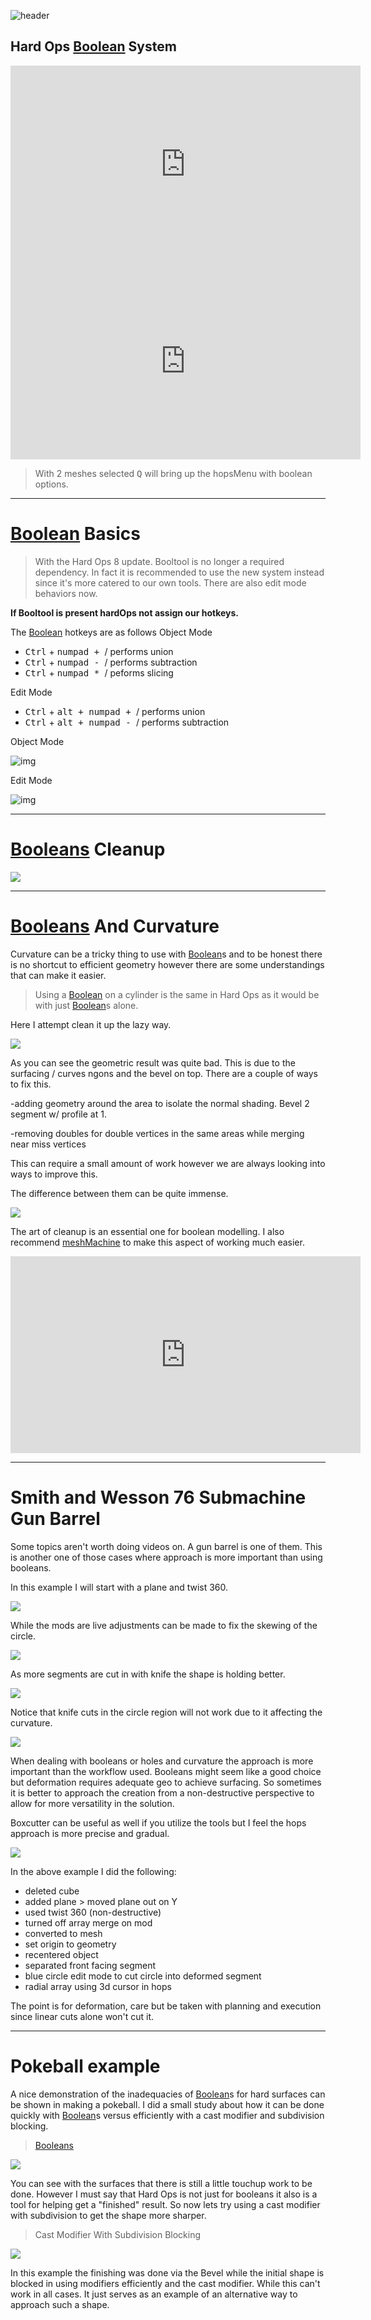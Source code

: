 ![header](img/banner.gif)

## Hard Ops [Boolean](boolean.md) System

<iframe width="560" height="315" src="https://www.youtube.com/embed/Sd6U4ZFcMyc" frameborder="0" allowfullscreen></iframe>

<iframe width="560" height="315" src="https://www.youtube.com/embed/S6uFpBe1oTU" frameborder="0" allowfullscreen></iframe>


> With 2 meshes selected <kbd>Q</kbd> will bring up the hopsMenu with boolean options.
___

# [Boolean](boolean.md) Basics

> With the Hard Ops 8 update. Booltool is no longer a required dependency. In fact it is recommended to use the new system instead since it's more catered to our own tools. There are also edit mode behaviors now.

**If Booltool is present hardOps not assign our hotkeys.**

The [Boolean](boolean.md) hotkeys are as follows
Object Mode

  - <kbd>Ctrl</kbd> + <kbd>numpad + </kbd> / performs union
  - <kbd>Ctrl</kbd> + <kbd>numpad - </kbd> / performs subtraction
  - <kbd>Ctrl</kbd> + <kbd>numpad * </kbd> / peforms slicing

Edit Mode

  - <kbd>Ctrl</kbd> + <kbd>alt + numpad + </kbd>/ performs union
  - <kbd>Ctrl</kbd> + <kbd>alt + numpad - </kbd>/ performs subtraction

Object Mode

![img](img/bool/b1.gif)

Edit Mode

![img](img/bool/b2.gif)

____

# [Booleans](boolean.md) Cleanup

![](img/bool/b4.gif)

____

# [Booleans](boolean.md) And Curvature

Curvature can be a tricky thing to use with [Boolean](boolean.md)s and to be honest there is no shortcut to efficient geometry however there are some understandings that can make it easier.

> Using a [Boolean](boolean.md) on a cylinder is the same in Hard Ops as it would be with just [Boolean](boolean.md)s alone.

Here I attempt clean it up the lazy way.

![](img/bool/b3.gif)

As you can see the geometric result was quite bad. This is due to the surfacing / curves ngons and the bevel on top. There are a couple of ways to fix this.

  -adding geometry around the area to isolate the normal shading. Bevel 2 segment w/ profile at 1.

  -removing doubles for double vertices in the same areas while merging near miss vertices

  This can require a small amount of work however we are always looking into ways to improve this.

  The difference between them can be quite immense.

![](img/bool/b5.gif)

The art of cleanup is an essential one for boolean modelling. I also recommend [meshMachine](https://www.blendermarket.com/products/MESHmachine) to make this aspect of working much easier.

<iframe width="560" height="315" src="https://www.youtube.com/watch?v=C5TknYySBpM" frameborder="0" allowfullscreen></iframe>

___

# Smith and Wesson 76 Submachine Gun Barrel

Some topics aren't worth doing videos on. A gun barrel is one of them. This is another one of those cases where approach is more important than using booleans.

In this example I will start with a plane and twist 360.

![](img/bool/b8.gif)

While the mods are live adjustments can be made to fix the skewing of the circle.

![](img/bool/b9.gif)

As more segments are cut in with knife the shape is holding better.

![](img/bool/b10.gif)

Notice that knife cuts in the circle region will not work due to it affecting the curvature.

![](img/bool/b11.gif)

When dealing with booleans or holes and curvature the approach is more important than the workflow used. Booleans might seem like a good choice but deformation requires adequate geo to achieve surfacing. So sometimes it is better to approach the creation from a non-destructive perspective to allow for more versatility in the solution.

Boxcutter can be useful as well if you utilize the tools but I feel the hops approach is more precise and gradual.

![](img/bool/b12.gif)

In the above example I did the following:

- deleted cube
- added plane > moved plane out on Y
- used twist 360 (non-destructive)
- turned off array merge on mod
- converted to mesh
- set origin to geometry
- recentered object
- separated front facing segment
- blue circle edit mode to cut circle into deformed segment
- radial array using 3d cursor in hops

The point is for deformation, care but be taken with planning and execution since linear cuts alone won't cut it.

___

# Pokeball example

A nice demonstration of the inadequacies of [Boolean](boolean.md)s for hard surfaces can be shown in making a pokeball. I did a small study about how it can be done quickly with [Boolean](boolean.md)s versus efficiently with a cast modifier and subdivision blocking.

> [Booleans](boolean.md)

![](img/bool/b6.gif)

You can see with the surfaces that there is still a little touchup work to be done. However I must say that Hard Ops is not just for booleans it also is a tool for helping get a "finished" result. So now lets try using a cast modifier with subdivision to get the shape more sharper.

> Cast Modifier With Subdivision Blocking

![](img/bool/b7.gif)

In this example the finishing was done via the Bevel while the initial shape is blocked in using modifiers efficiently and the cast modifier. While this can't work in all cases. It just serves as an example of an alternative way to approach such a shape.
